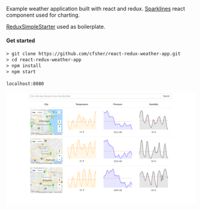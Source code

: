 Example weather application built with react and redux. [Sparklines](https://github.com/borisyankov/react-sparklines) react component used for charting.

[ReduxSimpleStarter](https://github.com/StephenGrider/ReduxSimpleStarter) used as boilerplate.


#### Get started

```
> git clone https://github.com/cfsher/react-redux-weather-app.git
> cd react-redux-weather-app
> npm install
> npm start

localhost:8080

```

![Example image](./images/example.png)

